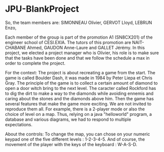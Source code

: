 # JPU-BlankProject

So, the team members are:
  SIMONNEAU Olivier,
  GERVOT Lloyd,
  LEBRUN Enzo,

Each member of the group is part of the promotion A1 (SN8CX201) of the engineer school of CESI.EXIA.
The tutors of this promotion are NAIT-CHABANE Ahmed, GAUDON Anne-Laure and GALLET Jérémy.
In this project, we elected a project manager who is Olivier, his role is to make sure that the tasks have been done and that we follow the schedule a max in order to complete the project.

For the context:
  The project is about recreating a game from the start. The game is called Boulder Dash, it was made in 1984 by Peter Liepa et Chris Gray.
The principle of the game is to collect a certain amount of diamond to open a door witch bring to the next level. The caracter called Rockford has to dig the dirt to make a way to the diamonds while avoiding ennemis and caring about the stones and the diamonds above him.
Then the game has several features that make the game more exciting. We are not invited to reproduce them all. For example, there is a 2-player mode or also the choice of level on a map.
Thus, relying on a java "helloworld" program, a database and various diagrams, we had to respond to multiple expectations.

About the controls:
  To change the map, you can chose on your numeric keypad one of the five different levels : 1-2-3-4-5.
  And of course, the movement of the player with the keys of the keyboard : W-A-S-D.
